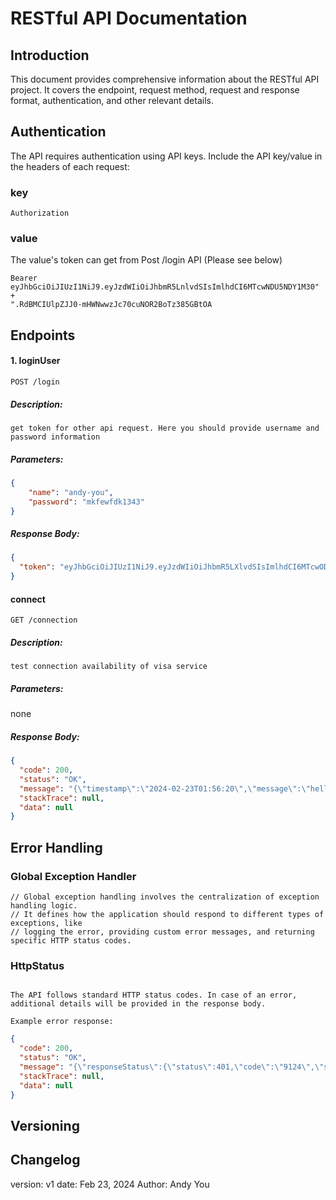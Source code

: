 

# RESTful API Documentation

## Introduction

This document provides comprehensive information about the RESTful API project. It covers the endpoint,
request method, request and response format, authentication, and other relevant details.

## Authentication

The API requires authentication using API keys. Include the API key/value in the headers of each request:
### key
```text
Authorization
```
### value
The value's token can get from Post /login API (Please see below)
```text
Bearer eyJhbGciOiJIUzI1NiJ9.eyJzdWIiOiJhbmR5LnlvdSIsImlhdCI6MTcwNDU5NDY1M30" +
".RdBMCIUlpZJJ0-mHWNwwzJc70cuNOR2BoTz385GBtOA
```

## Endpoints

#### 1. loginUser
```text
POST /login
```
##### Description:
```text
get token for other api request. Here you should provide username and password information
```
##### Parameters:
```json
{
    "name": "andy-you",
    "password": "mkfewfdk1343"
}
```
##### Response Body:
```json
{
  "token": "eyJhbGciOiJIUzI1NiJ9.eyJzdWIiOiJhbmR5LXlvdSIsImlhdCI6MTcwODY1NTQxNiwiZXhwIjoxNzA4NjkxNDE2fQ.i4LddlCbAhhkddJhjMM0RM3RuQS26ABlx-fEc1p1Zzc"
}
```

#### connect
```text
GET /connection
```
##### Description:
```text
test connection availability of visa service
```
##### Parameters:
none
##### Response Body:
```json
{
  "code": 200,
  "status": "OK",
  "message": "{\"timestamp\":\"2024-02-23T01:56:20\",\"message\":\"helloworld\"}",
  "stackTrace": null,
  "data": null
}
```

## Error Handling
### Global Exception Handler
```text
// Global exception handling involves the centralization of exception handling logic.
// It defines how the application should respond to different types of exceptions, like
// logging the error, providing custom error messages, and returning specific HTTP status codes.
```

### HttpStatus
```text

The API follows standard HTTP status codes. In case of an error, additional details will be provided in the response body.

Example error response:
```
```json
{
  "code": 200,
  "status": "OK",
  "message": "{\"responseStatus\":{\"status\":401,\"code\":\"9124\",\"severity\":\"ERROR\",\"message\":\"Incorrect credentials supplied\",\"info\":\"\"}}",
  "stackTrace": null,
  "data": null
}
```

## Versioning

## Changelog
version: v1
date: Feb 23, 2024
Author: Andy You